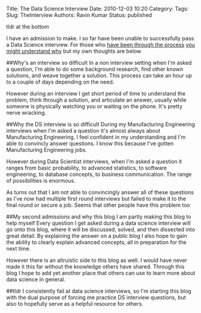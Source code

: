 Title: The Data Science Interview
Date: 2010-12-03 10:20
Category:
Tags: 
Slug: TheInterview
Authors: Ravin Kumar
Status: published

tldr at the bottom

I have an admission to make. I so far have been
unable to successfully pass a Data Science interview.
For those who 
[have been through the process](http://treycausey.com/data_science_interviews.html) 
[you might understand why](http://www.erinshellman.com/crushed-it-landing-a-data-science-job/) 
but my own thoughts are below

##Why's an interview so difficult 
In a non interview setting when I'm asked a question, I'm able to do some 
background research, find other known solutions, and weave together a solution.
This process can take an hour up to a couple of days depending on the need.

However during an interview I get short period of time to understand the
problem, think through a solution, and articulate an answer, usually while
someone is physically watching you or waiting on the phone. It's pretty nerve
wracking.

##Why the DS interview is so difficult
During my Manufacturing Engineering interviews when I'm asked a question
it's almost always about Manufacturing Engineering. I feel confident in my 
understanding and I'm able to convincly answer questions. I know this 
because I've gotten Manufacturing Engineering jobs.

However during Data Scientist interviews, when I'm asked a question it ranges
from basic probability, to advanced statistics, to software engineering,
to database concepts, to business communication. The range of possibilities
is enormous.

As turns out that I am not able to convincingly answer all of these questions
as I've now had multiple first round
interviews but failed to make it to the final round or secure a job.
Seems that other people have this problem too

##My second admissions and why this blog
I am partly making this blog to help myself
Every question I get asked during a data science interview will go onto
this blog, where it will be discussed, solved, and then dissected into great
detail. By explaining the answer on a public blog I also hope to gain the
ability to clearly explain advanced concepts, all in preparation for the next time.

However there is an altruistic side to this blog as well. I would have
never made it this far without the knowledge others have shared. Through
this blog I hope to add yet another place that others can use to learn more
about data science in general.

##tldr
I consistently fail at data science interviews, so I'm starting this blog
with the dual purpose of forcing me practice DS interview questions,
but also to hopefully serve as a helpful resource for others.